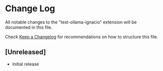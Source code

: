 # Change Log

All notable changes to the "test-ollama-ignacio" extension will be documented in this file.

Check [Keep a Changelog](http://keepachangelog.com/) for recommendations on how to structure this file.

## [Unreleased]

- Initial release